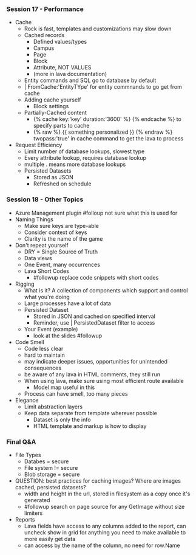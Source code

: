 ### Session 17 - Performance
- Cache
	- Rock is fast, templates and customizations may slow down
	- Cached records
		- Defined values/types
		- Campus
		- Page
		- Block
		- Attribute, NOT VALUES
		- (more in lava documentation)
	- Entity commands and SQL go to database by default
	- | FromCache:'EntityTYpe' for entity commnands to go get from cache
	- Adding cache yourself
		- Block settings
	- Partially-Cached content
		- {% cache key:'key' duration:'3600' %} {% endcache %} to specify parts to cache
		- {% raw %} {{ something personalized }} {% endraw %} twopass:'true' in cache command to get the lava to process
- Request Efficiency
	- Limit number of database lookups, slowest type
	- Every attribute lookup, requires database lookup
	- multiple . means more database lookups
	- Persisted Datasets
		- Stored as JSON
		- Refreshed on schedule
### Session 18 - Other Topics
- Azure Management plugin #folloup not sure what this is used for
- Naming Things
	- Make sure keys are type-able
	- Consider context of keys
	- Clarity is the name of the game
- Don't repeat yourself
	- DRY = Single Source of Truth
	- Data views
	- One Event, many occurrences
	- Lava Short Codes
		- #followup replace code snippets with short codes
- Rigging
	- What is it? A collection of components which support and control what you're doing
	- Large processes have a lot of data
	- Persisted Dataset
		- Stored in JSON and cached on specified interval
		- Reminder, use | PersistedDataset filter to access
	- Your Event (example)
		- look at the slides #followup
- Code Smell
	- Code less clear
	- hard to maintain
	- may indicate deeper issues, opportunities for unintended consequences
	- be aware of any lava in HTML comments, they still run
	- When using lava, make sure using most efficient route available
		- Model map useful in this
	- Process can have smell, too many pieces
- Elegance
	- Limit abstraction layers
	- Keep data separate from template wherever possible
		- Dataset is only the info
		- HTML template and markup is how to display
### Final Q&A
- File Types
	- Databes = secure
	- File system != secure
	- Blob storage = secure
- QUESTION: best practices for caching images? Where are images cached, persisted datasets?
	- width and height in the url, stored in filesystem as a copy once it's generated
	- #followup search on page source for any GetImage without size limiters
- Reports
	- Lava fields have access to any columns added to the report, can uncheck show in grid for anything you need to make available to more easily get data
	- can access by the name of the column, no need for row.Name
